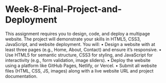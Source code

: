 # Week-8-Final-Project-and-Deployment

This assignment requires you to design, code, and deploy a multipage website. The project will demonstrate your skills in HTML5, CSS3, JavaScript, and website deployment.
You will:
•	Design a website with at least three pages (e.g., Home, About, Contact) and ensure it’s responsive.
•	Use HTML5 for semantic structure, CSS3 for styling, and JavaScript for interactivity (e.g., form validation, image sliders).
•	Deploy the website using a platform like GitHub Pages, Netlify, or Vercel.
•	Submit all website files (HTML, CSS, JS, images) along with a live website URL and project documentation.
